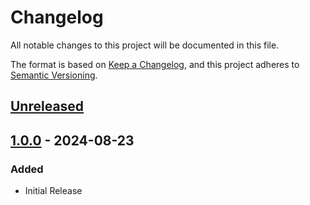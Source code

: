 # Changelog

All notable changes to this project will be documented in this file.

The format is based on [Keep a Changelog](https://keepachangelog.com/en/1.1.0/),
and this project adheres to [Semantic Versioning](https://semver.org/spec/v2.0.0.html).

## [Unreleased]

## [1.0.0] - 2024-08-23

### Added

- Initial Release

[unreleased]: https://github.com/joe-mccarthy/bootstrap-freelancer/compare/1.0.0...HEAD
[1.0.0]: https://github.com/joe-mccarthy/bootstrap-freelancer/releases/tag/1.0.0
